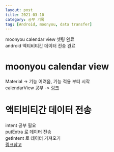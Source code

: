 ```yaml
---
layout: post
title: 2021-03-10
category: 공부 기록
tag: [Android, moonyou, data transfer]
---
```


moonyou calendar view 셋팅 완료<br>
android 액티비티간 데이터 전송 완료<br>

# moonyou calendar view

Material -> 기능 어려움, 기능 적용 부터 시작<br>
calendarView 공부 -> [링크](https://parkho79.tistory.com/84)<br>

# 액티비티간 데이터 전송

intent 공부 필요<br>
putExtra 로 데이터 전송<br>
getIntent 로 데이터 가져오기<br>
[링크참고](https://recipes4dev.tistory.com/75)<br>





